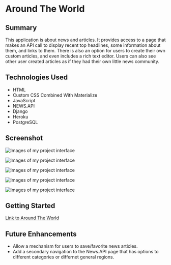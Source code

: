 # Around The World

## Summary

This application is about news and articles. It provides access to a page that makes an API call to display recent top headlines, some information about them, and links to them. There is also an option for users to create their own custom articles, and even includes a rich text editor. Users can also see other user created articles as if they had their own little news community.

## Technologies Used

- HTML
- Custom CSS Combined With Materialize
- JavaScript
- NEWS.API
- Django
- Heroku
- PostgreSQL

## Screenshot

![Images of my project interface]()

![Images of my project interface](https://res.cloudinary.com/dajbkbomv/image/upload/v1675635274/Github%20readme%20images/Screenshot_2023-02-05_at_4.50.18_PM_dhvigx.png)

![Images of my project interface](https://res.cloudinary.com/dajbkbomv/image/upload/v1675635273/Github%20readme%20images/Screenshot_2023-02-05_at_4.50.29_PM_mgitgl.png)

![Images of my project interface](https://res.cloudinary.com/dajbkbomv/image/upload/v1675635273/Github%20readme%20images/Screenshot_2023-02-05_at_4.50.45_PM_sumuga.png)

![Images of my project interface](https://res.cloudinary.com/dajbkbomv/image/upload/v1675635271/Github%20readme%20images/Screenshot_2023-02-05_at_4.50.35_PM_lhmkjj.png)

## Getting Started

[Link to Around The World](https://around-the-world.herokuapp.com/all/)

## Future Enhancements

- Allow a mechanism for users to save/favorite news articles.
- Add a secondary navigation to the News.API page that has options to different categories or differnet general regions.